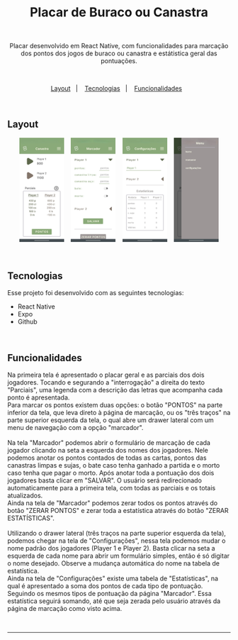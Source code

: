 <h1 align="center">Placar de Buraco ou Canastra</h1>

<br>

<p align="center">
    Placar desenvolvido em React Native, com funcionalidades para marcação dos pontos dos jogos de buraco ou canastra e estátistica geral das pontuações.
</p>

<br>

<p align="center">
  <a href="#layout">Layout</a>&nbsp;&nbsp;&nbsp;|&nbsp;&nbsp;&nbsp;
  <a href="#tecnologias">Tecnologias</a>&nbsp;&nbsp;&nbsp;|&nbsp;&nbsp;&nbsp;
  <a href="#funcionalidades">Funcionalidades</a>&nbsp;&nbsp;&nbsp;
</p>

<br>

## Layout

<p align="center">
  <img alt="Placar Buraco" src="assets/telas/placar buraco 1.jpg" width="20%" height="40%">&nbsp;&nbsp;&nbsp;
  <img alt="Placar Buraco" src="assets/telas/placar buraco 3.jpg" width="20%" height="40%">&nbsp;&nbsp;&nbsp;
  <img alt="Placar Buraco" src="assets/telas/placar buraco 4.jpg" width="20%" height="40%">&nbsp;&nbsp;&nbsp;
  <img alt="Placar Buraco" src="assets/telas/placar buraco 2.jpg" width="20%" height="40%">
</p>

<br>

## Tecnologias

Esse projeto foi desenvolvido com as seguintes tecnologias:

- React Native
- Expo
- Github

<br>

## Funcionalidades

Na primeira tela é apresentado o placar geral e as parciais dos dois jogadores. Tocando e segurando a "interrogação" a direita do texto "Parciais", uma legenda com a descrição das letras que acompanha cada ponto é apresentada.<br>
Para marcar os pontos existem duas opções: o botão "PONTOS" na parte inferior da tela, que leva direto à página de marcação, ou os "três traços" na parte superior esquerda da tela, o qual abre um drawer lateral com um menu de navegação com a opção "marcador".
<br><br>
Na tela "Marcador" podemos abrir o formulário de marcação de cada jogador clicando na seta a esquerda dos nomes dos jogadores. Nele podemos anotar os pontos contados de todas as cartas, pontos das canastras limpas e sujas, o bate caso tenha ganhado a partida e o morto caso tenha que pagar o morto. Após anotar toda a pontuação dos dois jogadores basta clicar em "SALVAR". O usuário será redirecionado automaticamente para a primeira tela, com todas as parciais e os totais atualizados.<br>
Ainda na tela de "Marcador" podemos zerar todos os pontos através do botão "ZERAR PONTOS" e zerar toda a estatística através do botão "ZERAR ESTATÍSTICAS".
<br><br>
Utilizando o drawer lateral (três traços na parte superior esquerda da tela), podemos chegar na tela de "Configurações", nessa tela podemos mudar o nome padrão dos jogadores (Player 1 e Player 2). Basta clicar na seta a esquerda de cada nome para abrir um formulário simples, então é só digitar o nome desejado. Observe a mudança automática do nome na tabela de estatística.<br>
Ainda na tela de "Configurações" existe uma tabela de "Estatísticas", na qual é apresentado a soma dos pontos de cada tipo de pontuação. Seguindo os mesmos tipos de pontuação da página "Marcador". Essa estatística seguirá somando, até que seja zerada pelo usuário através da página de marcação como visto acima.

<br>

***
